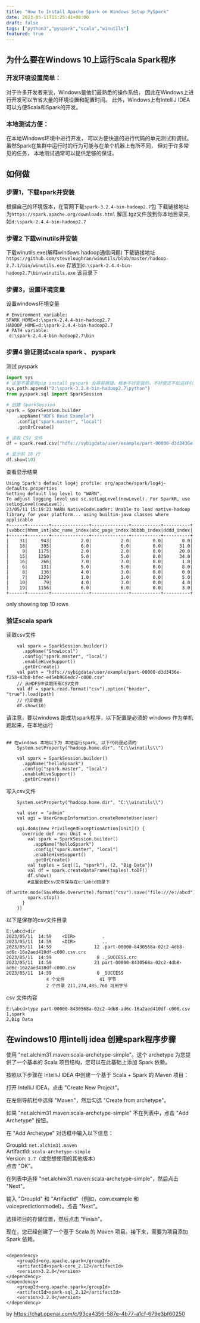 ```yaml
---
title: "How to Install Apache Spark on Windows Setup PySpark"
date: 2023-05-11T15:25:41+08:00
draft: false
tags: ["python3","pyspark","scala","winutils"]
featured: true
---
```


## 为什么要在Windows 10上运行Scala Spark程序
### 开发环境设置简单：
对于许多开发者来说，Windows是他们最熟悉的操作系统，
因此在Windows上进行开发可以节省大量的环境设置和配置时间。
此外，Windows上有IntelliJ IDEA可以方便Scala和Spark的开发。

### 本地测试方便：
在本地Windows环境中进行开发，
可以方便快速的进行代码的单元测试和调试。
虽然Spark在集群中运行时的行为可能与在单个机器上有所不同，
但对于许多常见的任务，
本地测试通常可以提供足够的保证。


## 如何做
### 步骤1，下载spark并安装
根据自己的环境版本，在官网下载`spark-3.2.4-bin-hadoop2.7`包
下载链接地址为`https://spark.apache.org/downloads.html`
解压.tgz文件放到你本地目录夹,如`d:\spark-2.4.4-bin-hadoop2.7`

### 步骤2 下载winutils并安装
下载winutils.exe(解释windows hadoop通信问题)
下载链接地址`https://github.com/steveloughran/winutils/blob/master/hadoop-2.7.1/bin/winutils.exe`
存放到`d:\spark-2.4.4-bin-hadoop2.7\bin\winutils.exe` 该目录下

### 步骤3，设置环境变量
设置windows环境变量
```shell
# Environment variable: 
SPARK_HOME=d:\spark-2.4.4-bin-hadoop2.7
HADOOP_HOME=d:\spark-2.4.4-bin-hadoop2.7
# PATH variable:
 d:\spark-2.4.4-bin-hadoop2.7\bin
```

### 步骤4 验证测试scala spark 、 pyspark
测试 pyspark
```python
import sys
# 这里不需要用pip install pyspark 会容易报错，根本不好安装的，不好使还不如这样引用
sys.path.append("D:\spark-3.2.4-bin-hadoop2.7\python")
from pyspark.sql import SparkSession

# 创建 SparkSession
spark = SparkSession.builder
    .appName("HDFS Read Example")
    .config("spark.master", "local")
    .getOrCreate()

# 读取 CSV 文件
df = spark.read.csv("hdfs://sybigdata/user/example/part-00000-d3d3436e-f258-43b8-bfec-e45eb966edc7-c000.csv", header=True)

# 显示前 10 行
df.show(10)

```
查看显示结果
```shell
Using Spark's default log4j profile: org/apache/spark/log4j-defaults.properties
Setting default log level to "WARN".
To adjust logging level use sc.setLogLevel(newLevel). For SparkR, use setLogLevel(newLevel).
23/05/11 15:19:23 WARN NativeCodeLoader: Unable to load native-hadoop library for your platform... using builtin-java classes where applicable
+------+--------+--------------+--------------+-----------+----------+
|vvbbcc|hhmm_int|abc_name_index|abc_page_index|bbbbb_index|dddd_index|
+------+--------+--------------+--------------+-----------+----------+
|    31|     943|           2.0|           2.0|        0.0|       0.0|
|    18|     395|           6.0|           6.0|        0.0|      31.0|
|     9|    1175|           2.0|           2.0|        0.0|      20.0|
|    15|    1250|           5.0|           5.0|        0.0|      34.0|
|    16|     266|           7.0|           7.0|        0.0|       1.0|
|     6|     131|           5.0|           5.0|        0.0|       8.0|
|     8|     136|           4.0|           3.0|        0.0|       0.0|
|     7|    1229|           1.0|           1.0|        0.0|       5.0|
|    10|      79|           4.0|           3.0|        0.0|       4.0|
|    19|    1156|           6.0|           6.0|        0.0|       3.0|
+------+--------+--------------+--------------+-----------+----------+
```

only showing top 10 rows



### 验证scala spark
读取csv文件

```shell
    val spark = SparkSession.builder()
      .appName("ShowLocal")
      .config("spark.master", "local")
      .enableHiveSupport()
      .getOrCreate()
    val path = "hdfs://sybigdata/user/example/part-00000-d3d3436e-f258-43b8-bfec-e45eb966edc7-c000.csv"
    // 从HDFS中读取所有CSV文件
    val df = spark.read.format("csv").option("header", "true").load(path)
    // 打印数据
    df.show(10)
```

请注意，要以windows 跑成功spark程序，以下配置是必须的
windows 作为单机跑起来，在本地运行
```shell

## 在windows 本地以下为 本地运行spark, 以下代码是必须的
    System.setProperty("hadoop.home.dir", "C:\\winutils\\")

    val spark = SparkSession.builder()
      .appName("helloSpsark")
      .config("spark.master", "local")
      .enableHiveSupport()
      .getOrCreate()
```
写入csv文件

```shell
    System.setProperty("hadoop.home.dir", "C:\\winutils\\")

    val user = "admin"
    val ugi = UserGroupInformation.createRemoteUser(user)

    ugi.doAs(new PrivilegedExceptionAction[Unit]() {
      override def run: Unit = {
        val spark = SparkSession.builder()
          .appName("helloSpsark")
          .config("spark.master", "local")
          .enableHiveSupport()
          .getOrCreate()
        val tuples = Seq((1, "spark"), (2, "Big Data"))
        val df = spark.createDataFrame(tuples).toDF()
        df.show()
        #这里会把csv文件保存在e:\abcd目录下
        df.write.mode(SaveMode.Overwrite).format("csv").save("file:///e:/abcd")
        spark.stop()
      }
    })
```
以下是保存的csv文件目录
```shell
E:\abcd>dir 
2023/05/11  14:59    <DIR>          .
2023/05/11  14:59    <DIR>          ..
2023/05/11  14:59                12 .part-00000-8430568a-02c2-4db8-ad6c-16a2aed410df-c000.csv.crc
2023/05/11  14:59                 8 ._SUCCESS.crc
2023/05/11  14:59                21 part-00000-8430568a-02c2-4db8-ad6c-16a2aed410df-c000.csv
2023/05/11  14:59                 0 _SUCCESS
               4 个文件             41 字节
               2 个目录 211,274,485,760 可用字节
```
csv 文件内容
```shell
E:\abcd>type part-00000-8430568a-02c2-4db8-ad6c-16a2aed410df-c000.csv
1,spark
2,Big Data
```

## 在windows10 用intellj idea 创建spark程序步骤
使用 "net.alchim31.maven:scala-archetype-simple"。这个 archetype 为您提供了一个基本的 Scala 项目结构，您可以在此基础上添加 Spark 依赖。

按照以下步骤在 IntelliJ IDEA 中创建一个基于 Scala + Spark 的 Maven 项目：

打开 IntelliJ IDEA，点击 "Create New Project"。

在左侧导航栏中选择 "Maven"，然后勾选 "Create from archetype"。

如果 "net.alchim31.maven:scala-archetype-simple" 不在列表中，点击 "Add Archetype" 按钮。

在 "Add Archetype" 对话框中输入以下信息：  

GroupId: `net.alchim31.maven`  
ArtifactId: `scala-archetype-simple`  
Version: `1.7`（或您想使用的其他版本）  
点击 "OK"。  

在列表中选择 "net.alchim31.maven:scala-archetype-simple"，然后点击 "Next"。

输入 "GroupId" 和 "ArtifactId"（例如，com.example 和 voicepredictionmodel）。点击 "Next"。

选择项目的存储位置，然后点击 "Finish"。

现在，您已经创建了一个基于 Scala 的 Maven 项目。接下来，需要为项目添加 Spark 依赖。
```shell

<dependency>
    <groupId>org.apache.spark</groupId>
    <artifactId>spark-core_2.12</artifactId>
    <version>3.2.0</version>
</dependency>
<dependency>
    <groupId>org.apache.spark</groupId>
    <artifactId>spark-sql_2.12</artifactId>
    <version>3.2.0</version>
</dependency>

```

by https://chat.openai.com/c/93ca4356-587e-4b77-a1cf-679e3bf60250